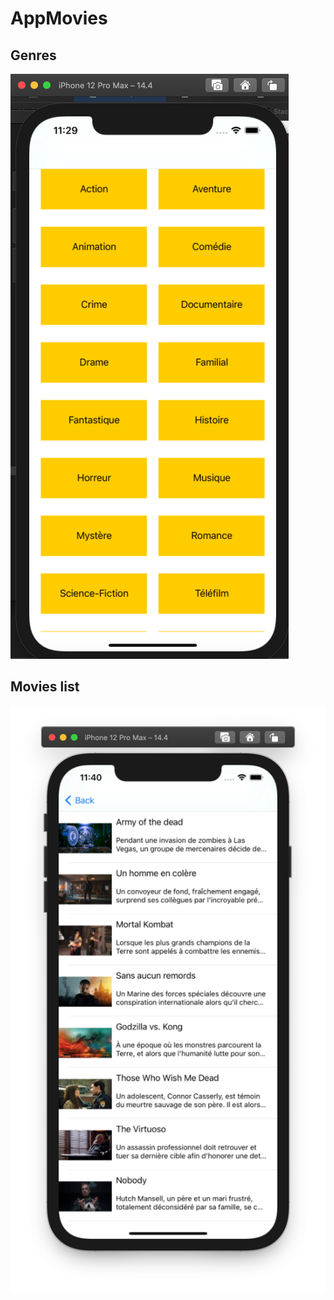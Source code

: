 # AppMovies

## Genres
![genres](https://github.com/nathan-cuvellier/MoviesApp/blob/main/img/genres.png?raw=true)

## Movies list

![movies list](https://github.com/nathan-cuvellier/MoviesApp/blob/main/img/movies.png?raw=true)
